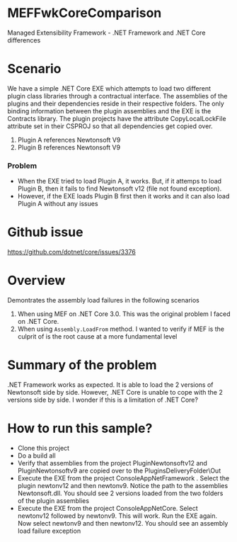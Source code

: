 # MEFFwkCoreComparison
Managed Extensibility Framework  - .NET Framework and .NET Core differences

# Scenario
We have a simple .NET Core EXE which attempts to load two different plugin class libraries through a contractual interface. The assemblies of the plugins and their dependencies reside in their respective folders. The only binding information between the plugin assemblies and the EXE is the Contracts library. The plugin projects have the attribute CopyLocalLockFile attribute set in their CSPROJ so that all dependencies get copied over.

1. Plugin A references Newtonsoft V9
2. Plugin B references Newtonsoft V9

### Problem
- When the EXE tried to load Plugin A, it works. But, if it attemps to load Plugin B, then it fails to find Newtonsoft v12 (file not found exception).
- However, if the EXE loads Plugin B first then it works and it can also load Plugin A without any issues




# Github issue
https://github.com/dotnet/core/issues/3376

# Overview
Demontrates the assembly load failures in the following scenarios

1. When using MEF on .NET Core 3.0. This was the original problem I faced on .NET Core.
2. When using `Assembly.LoadFrom` method. I wanted to verify if MEF is the culprit of is the root cause at a more fundamental level


# Summary of the problem
.NET Framework works as expected. It is able to load the 2 versions of Newtonsoft side by side. However, .NET Core is unable to cope with the 2 versions side by side. I wonder if this is a limitation of .NET Core?

# How to run this sample?

- Clone this project
- Do a build all
- Verify that assemblies from the project PluginNewtonsoftv12 and PluginNewtonsoftv9 are copied over to the PluginsDeliveryFolder\Out
- Execute the EXE from the project ConsoleAppNetFramework . Select the plugin newtonv12 and then newtonv9. Notice the path to the assemblies Newtonsoft.dll. You should see 2 versions loaded from the two folders of the plugin assemblies
- Execute the EXE from the project ConsoleAppNetCore. Select newtonv12 followed by newtonv9. This will work. Run the EXE again. Now select newtonv9 and then newtonv12. You should see an assembly load failure exception
